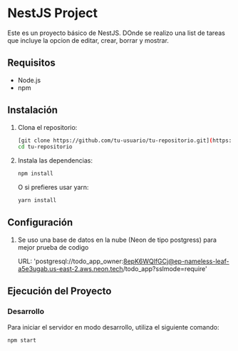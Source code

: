 # NestJS Project

Este es un proyecto básico de NestJS. DOnde se realizo una list de tareas que incluye la opcion de editar, crear, borrar y mostrar.

## Requisitos

- Node.js 
- npm 

## Instalación

1. Clona el repositorio:

    ```bash
    [git clone https://github.com/tu-usuario/tu-repositorio.git](https://github.com/sergioJara31/to-do-backend.git)
    cd tu-repositorio
    ```

2. Instala las dependencias:

    ```bash
    npm install
    ```

    O si prefieres usar yarn:

    ```bash
    yarn install
    ```

## Configuración

1. Se uso una base de datos en la nube (Neon de tipo postgress) para mejor prueba de codigo

   URL: 'postgresql://todo_app_owner:8epK6WQlfGCj@ep-nameless-leaf-a5e3ugab.us-east-2.aws.neon.tech/todo_app?sslmode=require'

   

## Ejecución del Proyecto

### Desarrollo

Para iniciar el servidor en modo desarrollo, utiliza el siguiente comando:

```bash
npm start
